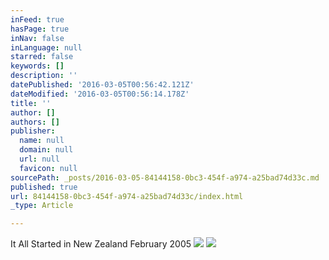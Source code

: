 ```yaml
---
inFeed: true
hasPage: true
inNav: false
inLanguage: null
starred: false
keywords: []
description: ''
datePublished: '2016-03-05T00:56:42.121Z'
dateModified: '2016-03-05T00:56:14.178Z'
title: ''
author: []
authors: []
publisher:
  name: null
  domain: null
  url: null
  favicon: null
sourcePath: _posts/2016-03-05-84144158-0bc3-454f-a974-a25bad74d33c.md
published: true
url: 84144158-0bc3-454f-a974-a25bad74d33c/index.html
_type: Article

---
```

It All Started in New Zealand February 2005
![](https://the-grid-user-content.s3-us-west-2.amazonaws.com/c60cc037-47a3-44ff-b5f3-d5842bb17886.jpg)
![](https://the-grid-user-content.s3-us-west-2.amazonaws.com/9159e636-ba3a-4f13-ba9e-9cddfba3817b.jpg)